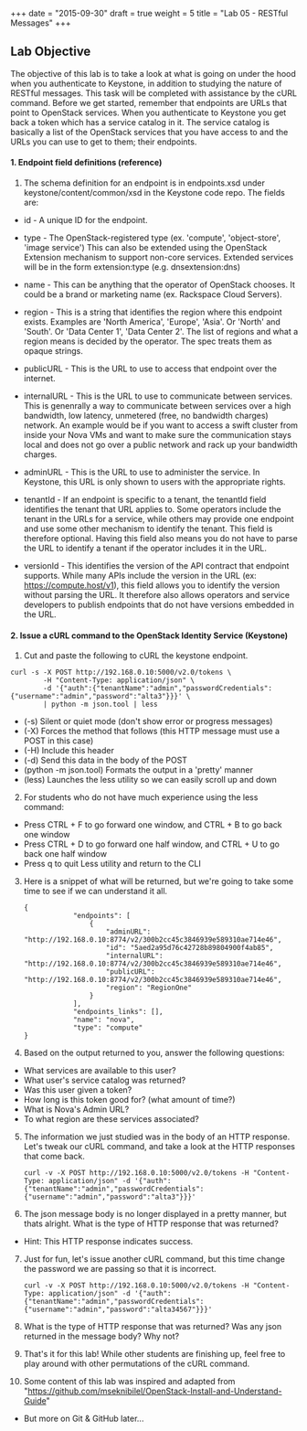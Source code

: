 +++
date = "2015-09-30"
draft = true
weight = 5 
title = "Lab 05 - RESTful Messages"
+++


## Lab Objective

The objective of this lab is to take a look at what is going on under the hood when you authenticate to Keystone, in addition to studying the nature of RESTful messages. This task will be completed with assistance by the cURL command. Before we get started, remember that endpoints are URLs that point to OpenStack services. When you authenticate to Keystone you get back a token which has a service catalog in it. The service catalog is basically a list of the OpenStack services that you have access to and the URLs you can use to get to them; their endpoints.

#### 1. Endpoint field definitions (reference)

1. The schema definition for an endpoint is in endpoints.xsd under keystone/content/common/xsd in the Keystone code repo. The fields are:

 * id - A unique ID for the endpoint.
 
 * type - The OpenStack-registered type (ex. 'compute', 'object-store', 'image service') This can also be extended using the OpenStack Extension mechanism to support non-core services. Extended services will be in the form extension:type (e.g. dnsextension:dns)

 * name - This can be anything that the operator of OpenStack chooses. It could be a brand or marketing name (ex. Rackspace Cloud Servers).

 * region - This is a string that identifies the region where this endpoint exists. Examples are 'North America', 'Europe', 'Asia'. Or 'North' and 'South'. Or 'Data Center 1', 'Data Center 2'. The list of regions and what a region means is decided by the operator. The spec treats them as opaque strings.

 * publicURL - This is the URL to use to access that endpoint over the internet.

 * internalURL - This is the URL to use to communicate between services. This is genenrally a way to communicate between services over a high bandwidth, low latency, unmetered (free, no bandwidth charges) network. An example would be if you want to access a swift cluster from inside your Nova VMs and want to make sure the communication stays local and does not go over a public network and rack up your bandwidth charges.
 
 * adminURL - This is the URL to use to administer the service. In Keystone, this URL is only shown to users with the appropriate rights.
 
 * tenantId - If an endpoint is specific to a tenant, the tenantId field identifies the tenant that URL applies to. Some operators include the tenant in the URLs for a service, while others may provide one endpoint and use some other mechanism to identify the tenant. This field is therefore optional. Having this field also means you do not have to parse the URL to identify a tenant if the operator includes it in the URL.

 * versionId - This identifies the version of the API contract that endpoint supports. While many APIs include the version in the URL (ex: https://compute.host/v1), this field allows you to identify the version without parsing the URL. It therefore also allows operators and service developers to publish endpoints that do not have versions embedded in the URL.

#### 2. Issue a cURL command to the OpenStack Identity Service (Keystone) 

1. Cut and paste the following to cURL the keystone endpoint. 

  ```
  curl -s -X POST http://192.168.0.10:5000/v2.0/tokens \
          -H "Content-Type: application/json" \
          -d '{"auth":{"tenantName":"admin","passwordCredentials":{"username":"admin","password":"alta3"}}}' \
		  | python -m json.tool | less
  ```
 * (-s) Silent or quiet mode (don't show error or progress messages)
 * (-X) Forces the method that follows (this HTTP message must use a POST in this case)
 * (-H) Include this header
 * (-d) Send this data in the body of the POST
 * (python -m json.tool) Formats the output in a 'pretty' manner
 * (less) Launches the less utility so we can easily scroll up and down
   
2. For students who do not have much experience using the less command:
 * Press CTRL + F to go forward one window, and CTRL + B to go back one window
 * Press CTRL + D to go forward one half window, and CTRL + U to go back one half window
 * Press q to quit Less utility and return to the CLI
 
3. Here is a snippet of what will be returned, but we're going to take some time to see if we can understand it all.

    ```
	{
                "endpoints": [
                    {
                        "adminURL": "http://192.168.0.10:8774/v2/300b2cc45c3846939e589310ae714e46",
                        "id": "5aed2a95d76c42728b89804900f4ab85",
                        "internalURL": "http://192.168.0.10:8774/v2/300b2cc45c3846939e589310ae714e46",
                        "publicURL": "http://192.168.0.10:8774/v2/300b2cc45c3846939e589310ae714e46",
                        "region": "RegionOne"
                    }
                ],
                "endpoints_links": [],
                "name": "nova",
                "type": "compute"
    }
	```

4. Based on the output returned to you, answer the following questions:
 * What services are available to this user?
 * What user's service catalog was returned?
 * Was this user given a token?
 * How long is this token good for? (what amount of time?) 
 * What is Nova's Admin URL?
 * To what region are these services associated?
 
5. The information we just studied was in the body of an HTTP response. Let's tweak our cURL command, and take a look at the HTTP responses that come back.

    ```
    curl -v -X POST http://192.168.0.10:5000/v2.0/tokens -H "Content-Type: application/json" -d '{"auth":{"tenantName":"admin","passwordCredentials":{"username":"admin","password":"alta3"}}}'
    ```

6. The json message body is no longer displayed in a pretty manner, but thats alright. What is the type of HTTP response that was returned?
 * Hint: This HTTP response indicates success.
 
7. Just for fun, let's issue another cURL command, but this time change the password we are passing so that it is incorrect.

    ```
    curl -v -X POST http://192.168.0.10:5000/v2.0/tokens -H "Content-Type: application/json" -d '{"auth":{"tenantName":"admin","passwordCredentials":{"username":"admin","password":"alta34567"}}}'
    ```

8. What is the type of HTTP response that was returned? Was any json returned in the message body? Why not?

9. That's it for this lab! While other students are finishing up, feel free to play around with other permutations of the cURL command.

0. Some content of this lab was inspired and adapted from "https://github.com/mseknibilel/OpenStack-Install-and-Understand-Guide"
 * But more on Git & GitHub later...
